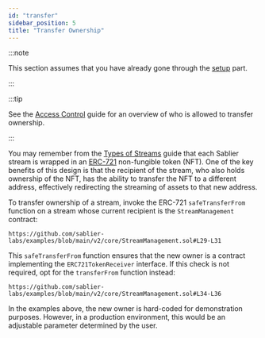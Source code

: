 ```yaml
---
id: "transfer"
sidebar_position: 5
title: "Transfer Ownership"
---
```


:::note

This section assumes that you have already gone through the [setup](/contracts/v2/guides/stream-management/setup) part.

:::

:::tip

See the [Access Control](/contracts/v2/reference/access-control) guide for an overview of who is allowed to transfer
ownership.

:::

You may remember from the [Types of Streams](/concepts/protocol/stream-types) guide that each Sablier stream is wrapped
in an [ERC-721](https://eips.ethereum.org/EIPS/eip-721) non-fungible token (NFT). One of the key benefits of this design
is that the recipient of the stream, who also holds ownership of the NFT, has the ability to transfer the NFT to a
different address, effectively redirecting the streaming of assets to that new address.

To transfer ownership of a stream, invoke the ERC-721 `safeTransferFrom` function on a stream whose current recipient is
the `StreamManagement` contract:

```solidity reference title="Stream Management: Transfer Ownership"
https://github.com/sablier-labs/examples/blob/main/v2/core/StreamManagement.sol#L29-L31
```

This `safeTransferFrom` function ensures that the new owner is a contract implementing the `ERC721TokenReceiver`
interface. If this check is not required, opt for the `transferFrom` function instead:

```solidity reference title="Stream Management: Transfer Ownership"
https://github.com/sablier-labs/examples/blob/main/v2/core/StreamManagement.sol#L34-L36
```

In the examples above, the new owner is hard-coded for demonstration purposes. However, in a production environment,
this would be an adjustable parameter determined by the user.
